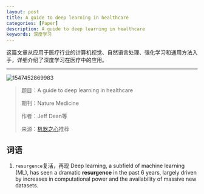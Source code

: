 ```yaml
---
layout: post
title: A guide to deep learning in healthcare
categories: [Paper]
description: A guide to deep learning in healthcare
keywords: 深度学习
---
```


这篇文章从应用于医疗行业的计算机视觉、自然语言处理、强化学习和通用方法入手，详细介绍了深度学习在医疗中的应用。

---

![1547452869983](D:\desti-nation.github.io\assets\images\1547452869983.png)

> 题目：A guide to deep learning in healthcare
>
> 期刊：Nature Medicine
>
> 作者：Jeff Dean等
>
> 来源：[机器之心](https://mp.weixin.qq.com/s?__biz=MzA3MzI4MjgzMw==&mid=2650755510&idx=1&sn=8f2238e3e7e0259314271150a81234fd&chksm=871a95c8b06d1cde89131f831ac40442b121c6f56215964a48cdb6f8367bce08ce2acd53697b&mpshare=1&scene=1&srcid=0114QP7t0qIqb9lVOp1Xy4Vq#rd)推荐

## 词语

1. `resurgence`复活，再现
Deep learning, a subfield of machine learning (ML), has seen a dramatic  **resurgence** in the past 6 years, largely driven by increases in computational power and the availability of massive new datasets.





